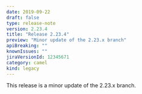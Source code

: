 ```yaml
---
date: 2019-09-22
draft: false 
type: release-note
version: 2.23.4
title: "Release 2.23.4"
preview: "Minor update of the 2.23.x branch"
apiBreaking: ""
knownIssues: ""
jiraVersionId: 12345671
category: camel
kind: legacy
---
```


This release is a minor update of the 2.23.x branch.
